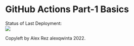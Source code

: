 # GitHub Actions Part-1 Basics


Status of Last Deployment:<br>
<img src="https://github.com/alexqwinta/github-actions-part-1-basics/workflows/My-GitHubActions-Basics/badge.svg?branch=master"><br>


Copyleft by Alex Rez alexqwinta 2022.
